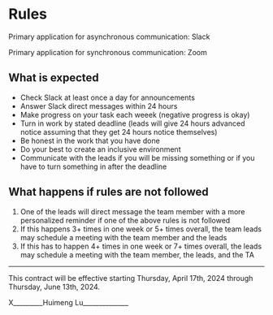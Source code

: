 # Rules

Primary application for asynchronous communication: Slack

Primary application for synchronous communication: Zoom

## What is expected
- Check Slack at least once a day for announcements
- Answer Slack direct messages within 24 hours
- Make progress on your task each weeek (negative progress is okay)
- Turn in work by stated deadline (leads will give 24 hours advanced notice assuming that they get 24 hours notice themselves)
- Be honest in the work that you have done
- Do your best to create an inclusive environment
- Communicate with the leads if you will be missing something or if you have to turn something in after the deadline

## What happens if rules are not followed
1. One of the leads will direct message the team member with a more personalized reminder if one of the above rules is not followed
2. If this happens 3+ times in one week or 5+ times overall, the team leads may schedule a meeting with the team member and the leads
3. If this has to happen 4+ times in one week or 7+ times overall, the leads may schedule a meeting with the team member, the leads, and the TA

<hr>

This contract will be effective starting Thursday, April 17th, 2024 through Thursday, June 13th, 2024.

X_________Huimeng Lu______________

